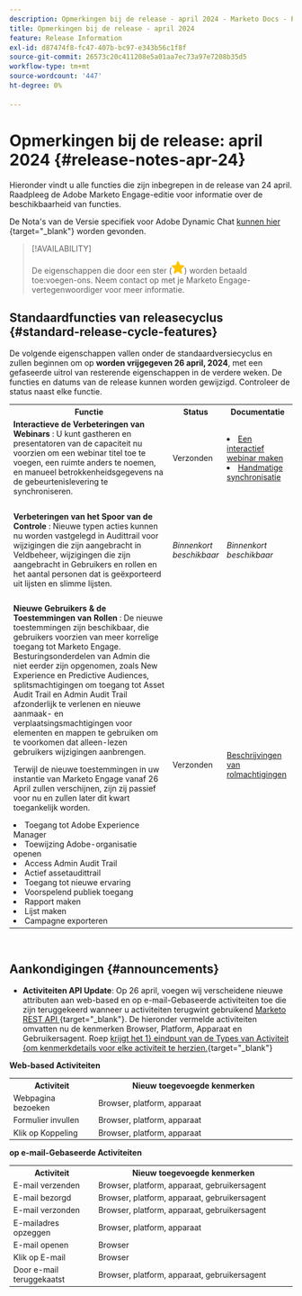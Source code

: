 ```yaml
---
description: Opmerkingen bij de release - april 2024 - Marketo Docs - Productdocumentatie
title: Opmerkingen bij de release - april 2024
feature: Release Information
exl-id: d87474f8-fc47-407b-bc97-e343b56c1f8f
source-git-commit: 26573c20c411208e5a01aa7ec73a97e7208b35d5
workflow-type: tm+mt
source-wordcount: '447'
ht-degree: 0%

---
```


# Opmerkingen bij de release: april 2024 {#release-notes-apr-24}

Hieronder vindt u alle functies die zijn inbegrepen in de release van 24 april. Raadpleeg de Adobe Marketo Engage-editie voor informatie over de beschikbaarheid van functies.

De Nota&#39;s van de Versie specifiek voor Adobe Dynamic Chat [ kunnen hier ](/help/marketo/release-notes/dynamic-chat.md){target="_blank"} worden gevonden.

>[!AVAILABILITY]
>
>De eigenschappen die door een ster (![ worden aangegeven ster ](assets/yellow-star.png)) worden betaald toe:voegen-ons. Neem contact op met je Marketo Engage-vertegenwoordiger voor meer informatie.

## Standaardfuncties van releasecyclus {#standard-release-cycle-features}

De volgende eigenschappen vallen onder de standaardversiecyclus en zullen beginnen om op **worden vrijgegeven 26 april, 2024**, met een gefaseerde uitrol van resterende eigenschappen in de verdere weken. De functies en datums van de release kunnen worden gewijzigd. Controleer de status naast elke functie.

<table style="table-layout:auto">
 <tbody>
  <tr>
   <th style="width:65%">Functie</th>
   <th style="width:10%">Status</th>
   <th style="width:25%">Documentatie</th>
  </tr>
     <tr>
   <td><strong> Interactieve de Verbeteringen van Webinars </strong>: U kunt gastheren en presentatoren van de capaciteit nu voorzien om een webinar titel toe te voegen, een ruimte anders te noemen, en manueel betrokkenheidsgegevens na de gebeurtenislevering te synchroniseren.</td>
   <td>Verzonden</td>
   <td><li><a href="/help/marketo/product-docs/demand-generation/events/interactive-webinars/create-an-interactive-webinar.md">Een interactief webinar maken</a></li>
   <li><a href="/help/marketo/product-docs/demand-generation/events/interactive-webinars/event-workflows.md#manual-sync">Handmatige synchronisatie</a></li></td>
  </tr>
  <tr>
   <td> </td>
   <td> </td>
   <td> </td>
  </tr>
    <tr>
   <td><strong> Verbeteringen van het Spoor van de Controle </strong>:
   Nieuwe typen acties kunnen nu worden vastgelegd in Audittrail voor wijzigingen die zijn aangebracht in Veldbeheer, wijzigingen die zijn aangebracht in Gebruikers en rollen en het aantal personen dat is geëxporteerd uit lijsten en slimme lijsten.</td>
   <td><i>Binnenkort beschikbaar</i></td>
   <td><i>Binnenkort beschikbaar</i></td>
  </tr>
  <tr>
   <td> </td>
   <td> </td>
   <td> </td>
  </tr>
    <tr>
   <td><strong> Nieuwe Gebruikers &amp; de Toestemmingen van Rollen </strong>: De nieuwe toestemmingen zijn beschikbaar, die gebruikers voorzien van meer korrelige toegang tot Marketo Engage. Besturingsonderdelen van Admin die niet eerder zijn opgenomen, zoals New Experience en Predictive Audiences, splitsmachtigingen om toegang tot Asset Audit Trail en Admin Audit Trail afzonderlijk te verlenen en nieuwe aanmaak- en verplaatsingsmachtigingen voor elementen en mappen te gebruiken om te voorkomen dat alleen-lezen gebruikers wijzigingen aanbrengen.
   <p>Terwijl de nieuwe toestemmingen in uw instantie van Marketo Engage vanaf 26 April zullen verschijnen, zijn zij passief voor nu en zullen later dit kwart toegankelijk worden.
   <li>Toegang tot Adobe Experience Manager</li>
   <li>Toewijzing Adobe-organisatie openen</li>
   <li>Access Admin Audit Trail</li>
   <li>Actief assetaudittrail</li>
   <li>Toegang tot nieuwe ervaring</li>
   <li>Voorspelend publiek toegang</li>
   <li>Rapport maken</li>
   <li>Lijst maken</li>
   <li>Campagne exporteren</li>
   </td>
   <td>Verzonden</td>
   <td><a href="/help/marketo/product-docs/administration/users-and-roles/descriptions-of-role-permissions.md">Beschrijvingen van rolmachtigingen</a></td>
  </tr>
 </tbody>
</table>
<br/>

## Aankondigingen {#announcements}

* **Activiteiten API Update**: Op 26 april, voegen wij verscheidene nieuwe attributen aan web-based en op e-mail-Gebaseerde activiteiten toe die zijn teruggekeerd wanneer u activiteiten terugwint gebruikend [ Marketo REST API ](https://developer.adobe.com/marketo-apis/api/mapi/#tag/Activities){target="_blank"}. De hieronder vermelde activiteiten omvatten nu de kenmerken Browser, Platform, Apparaat en Gebruikersagent. Roep [ krijgt het 1&rbrace; eindpunt van de Types van Activiteit &lbrace;om kenmerkdetails voor elke activiteit te herzien.](https://developer.adobe.com/marketo-apis/api/mapi/#tag/Activities/operation/getAllActivityTypesUsingGET){target="_blank"}

**Web-based Activiteiten**

<table style="table-layout:auto">
 <tbody>
  <tr>
   <th style="width:30%">Activiteit</th>
   <th style="width:70%">Nieuw toegevoegde kenmerken</th>
   </tr>
  <tr>
   <td>Webpagina bezoeken</td>
   <td>Browser, platform, apparaat</td>
  </tr>
   <tr>
   <td>Formulier invullen</td>
   <td>Browser, platform, apparaat</td>
  </tr>
  <tr>
   <td>Klik op Koppeling</td>
   <td>Browser, platform, apparaat</td>
  </tr>
 </tbody>
</table>

**op e-mail-Gebaseerde Activiteiten**

<table style="table-layout:auto">
 <tbody>
  <tr>
   <th style="width:30%">Activiteit</th>
   <th style="width:70%">Nieuw toegevoegde kenmerken</th>
  </tr>
   <tr>
   <td>E-mail verzenden</td>
   <td>Browser, platform, apparaat, gebruikersagent</td>
  </tr>
   </tr>
  <tr>
   <td>E-mail bezorgd</td>
   <td>Browser, platform, apparaat, gebruikersagent</td>
  </tr>
   <tr>
   <td>E-mail verzonden</td>
   <td>Browser, platform, apparaat, gebruikersagent</td>
  </tr>
  <tr>
   <td>E-mailadres opzeggen</td>
   <td>Browser, platform, apparaat</td>
  </tr>
  <tr>
   <td>E-mail openen</td>
   <td>Browser</td>
  </tr>
   <tr>
   <td>Klik op E-mail</td>
   <td>Browser</td>
  </tr>
  <tr>
   <td>Door e-mail teruggekaatst</td>
   <td>Browser, platform, apparaat, gebruikersagent</td>
  </tr>
 </tbody>
</table>
